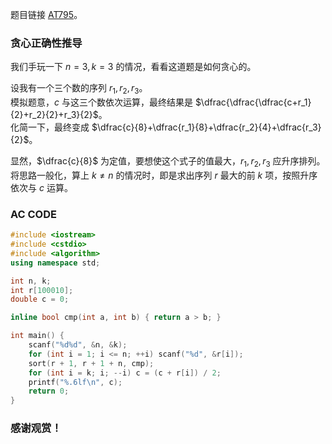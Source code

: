题目链接 [AT795](https://www.luogu.com.cn/problem/AT795)。

### 贪心正确性推导
我们手玩一下 $n=3,k=3$ 的情况，看看这道题是如何贪心的。

设我有一个三个数的序列 $r_1,r_2,r_3$。  
模拟题意，$c$ 与这三个数依次运算，最终结果是 $\dfrac{\dfrac{\dfrac{c+r_1}{2}+r_2}{2}+r_3}{2}$。  
化简一下，最终变成 $\dfrac{c}{8}+\dfrac{r_1}{8}+\dfrac{r_2}{4}+\dfrac{r_3}{2}$。  

显然，$\dfrac{c}{8}$ 为定值，要想使这个式子的值最大，$r_1,r_2,r_3$ 应升序排列。  
将思路一般化，算上 $k\ne n$ 的情况时，即是求出序列 $r$ 最大的前 $k$ 项，按照升序依次与 $c$ 运算。

### AC CODE
```cpp
#include <iostream>
#include <cstdio>
#include <algorithm>
using namespace std;

int n, k;
int r[100010];
double c = 0;

inline bool cmp(int a, int b) { return a > b; }

int main() {
	scanf("%d%d", &n, &k);
	for (int i = 1; i <= n; ++i) scanf("%d", &r[i]);
	sort(r + 1, r + 1 + n, cmp);
	for (int i = k; i; --i) c = (c + r[i]) / 2;
	printf("%.6lf\n", c);
	return 0;
}
```

### 感谢观赏！